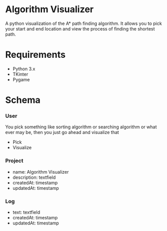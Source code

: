 # Algorithm Visualizer
A python visualization of the A* path finding algorithm. It allows you to pick your start and end location and view the process of finding the shortest path.

# Requirements
- Python 3.x
- TKinter
- Pygame

# Schema

### User

You pick something like sorting algorithm or searching algorithm or what ever may be, then you just go ahead and visualize that

- Pick
- Visualize

### Project

- name: Algorithm Visualizer 
- description: textfield
- createdAt: timestamp
- updatedAt: timestamp

### Log
- text: textfield
- createdAt: timestamp
- updatedAt: timestamp
